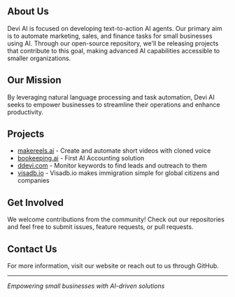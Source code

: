 ## About Us
Devi AI is focused on developing text-to-action AI agents. Our primary aim is to automate marketing, sales, and finance tasks for small businesses using AI. Through our open-source repository, we'll be releasing projects that contribute to this goal, making advanced AI capabilities accessible to smaller organizations.

## Our Mission
By leveraging natural language processing and task automation, Devi AI seeks to empower businesses to streamline their operations and enhance productivity.

## Projects
- [makereels.ai](https://makereels.ai) - Create and automate short videos with cloned voice
- [bookeeping.ai](https://bookeeping.ai) - First AI Accounting solution
- [ddevi.com](https://ddevi.com) - Monitor keywords to find leads and outreach to them
- [visadb.io](https://visadb.io) - Visadb.io makes immigration simple for global citizens and companies

## Get Involved
We welcome contributions from the community! Check out our repositories and feel free to submit issues, feature requests, or pull requests.

## Contact Us
For more information, visit our website or reach out to us through GitHub.

---

_Empowering small businesses with AI-driven solutions_
